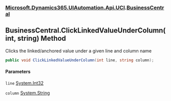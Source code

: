 ### [Microsoft.Dynamics365.UIAutomation.Api.UCI](Microsoft.Dynamics365.UIAutomation.Api.UCI.md 'Microsoft.Dynamics365.UIAutomation.Api.UCI').[BusinessCentral](BusinessCentral.md 'Microsoft.Dynamics365.UIAutomation.Api.UCI.BusinessCentral')

## BusinessCentral.ClickLinkedValueUnderColumn(int, string) Method

Clicks the linked/anchored value under a given line and column name

```csharp
public void ClickLinkedValueUnderColumn(int line, string column);
```
#### Parameters

<a name='Microsoft.Dynamics365.UIAutomation.Api.UCI.BusinessCentral.ClickLinkedValueUnderColumn(int,string).line'></a>

`line` [System.Int32](https://docs.microsoft.com/en-us/dotnet/api/System.Int32 'System.Int32')

<a name='Microsoft.Dynamics365.UIAutomation.Api.UCI.BusinessCentral.ClickLinkedValueUnderColumn(int,string).column'></a>

`column` [System.String](https://docs.microsoft.com/en-us/dotnet/api/System.String 'System.String')